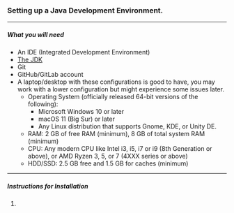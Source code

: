 ### Setting up a Java Development Environment.

---

##### What you will need

* An IDE (Integrated Development Environment)
* [The JDK](java_basics/jdk.md)
* Git
* GitHub/GitLab account
* A laptop/desktop with these configurations is good to have, you may work with a lower configuration but might
  experience some issues later.
    * Operating System (officially released 64-bit versions of the following):
        * Microsoft Windows 10 or later
        * macOS 11 (Big Sur) or later
        * Any Linux distribution that supports Gnome, KDE, or Unity DE.
    * RAM: 2 GB of free RAM (minimum), 8 GB of total system RAM (minimum)
    * CPU: Any modern CPU like Intel i3, i5, i7 or i9 (8th Generation or above), or AMD Ryzen 3, 5, or 7
      (4XXX series or above)
    * HDD/SSD: 2.5 GB free and 1.5 GB for caches (minimum)

---

##### Instructions for Installation

1. 